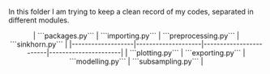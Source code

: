 In this folder I am trying to keep a clean record of my codes, separated in different modules. 

<p align="center">
| ```packages.py``` | ```importing.py``` | ```preprocessing.py``` | ```sinkhorn.py```    |
|-------------------|--------------------|------------------------|----------------------|
| ```plotting.py``` | ```exporting.py``` | ```modelling.py```     | ```subsampling.py``` |
</p>
